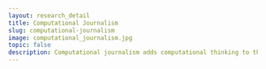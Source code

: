 ```yaml
---
layout: research_detail
title: Computational Journalism
slug: computational-journalism
image: computational_journalism.jpg
topic: false
description: Computational journalism adds computational thinking to the traditional realm of journalism; how news contents are gathered, processed, and delivered to the general public. The technology include computational approach to handle big data sets, find patterns via visualization, derive insights and generate computer-asissted reports. The possible projects involve ‘natural language processing (in Korean),’ ‘sensemaking and visualization of various data-sources,’ ‘automated news contents generation,’ etc.
---
```

